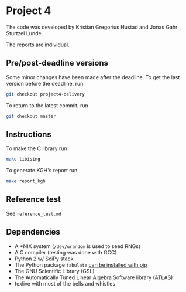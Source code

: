 # Project 4

The code was developed by Kristian Gregorius Hustad and Jonas Gahr Sturtzel Lunde.

The reports are individual.

## Pre/post-deadline versions
Some minor changes have been made after the deadline. To get the last version before the deadline, run
``` sh
git checkout project4-delivery
```

To return to the latest commit, run
``` sh
git checkout master
```

## Instructions
To make the C library run
``` sh
make libising
```

To generate KGH's report run
``` sh
make report_kgh
```




## Reference test
See `reference_test.md`

## Dependencies
* A \*NIX system (`/dev/urandom` is used to seed RNGs)
* A C compiler (testing was done with GCC)
* Python 2 w/ SciPy stack
* The Python package `tabulate` [can be installed with pip](https://pypi.python.org/pypi/tabulate)
* The GNU Scientific Library (GSL)
* The Automatically Tuned Linear Algebra Software library (ATLAS)
* texlive with most of the bells and whistles
